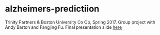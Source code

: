 # alzheimers-predictiion
Trinity Partners & Boston University Co Op, Spring 2017. Group project with Andy Barton and Fangjing Fu. Final presentation slide [here](https://docs.google.com/presentation/d/1hBX2GJuDHTzDpSmHYLJ1l8agezz9MkOs5WZ52csPS_c/edit#slide=id.g1f44455fd1_3_13)
